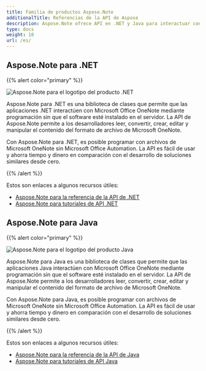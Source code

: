 ```yaml
---
title: Familia de productos Aspose.Note
additionalTitle: Referencias de la API de Aspose
description: Aspose.Note ofrece API en .NET y Java para interactuar con Microsoft Office OneNote mediante programación sin que el software esté instalado en el servidor. Las API de Aspose.Note permiten a los desarrolladores leer, convertir, crear, editar y manipular el contenido del formato de archivo de Microsoft OneNote.
type: docs
weight: 10
url: /es/
---
```


## Aspose.Note para .NET

{{% alert color="primary" %}} 

![Aspose.Note para el logotipo del producto .NET](../home_1.png)

Aspose.Note para .NET es una biblioteca de clases que permite que las aplicaciones .NET interactúen con Microsoft Office OneNote mediante programación sin que el software esté instalado en el servidor. La API de Aspose.Note permite a los desarrolladores leer, convertir, crear, editar y manipular el contenido del formato de archivo de Microsoft OneNote.

Con Aspose.Note para .NET, es posible programar con archivos de Microsoft OneNote sin Microsoft Office Automation. La API es fácil de usar y ahorra tiempo y dinero en comparación con el desarrollo de soluciones similares desde cero.

{{% /alert %}} 

Estos son enlaces a algunos recursos útiles:
- [Aspose.Note para la referencia de la API de .NET](/note/es/net/)
- [Aspose.Note para tutoriales de API .NET](/tutorials/note/es/net/)

## Aspose.Note para Java

{{% alert color="primary" %}} 

![Aspose.Note para el logotipo del producto Java](../home_2.png)

Aspose.Note para Java es una biblioteca de clases que permite que las aplicaciones Java interactúen con Microsoft Office OneNote mediante programación sin que el software esté instalado en el servidor. La API de Aspose.Note permite a los desarrolladores leer, convertir, crear, editar y manipular el contenido del formato de archivo de Microsoft OneNote.

Con Aspose.Note para Java, es posible programar con archivos de Microsoft OneNote sin Microsoft Office Automation. La API es fácil de usar y ahorra tiempo y dinero en comparación con el desarrollo de soluciones similares desde cero.

{{% /alert %}}

Estos son enlaces a algunos recursos útiles:
- [Aspose.Note para la referencia de la API de Java](/note/java/)
- [Aspose.Note para tutoriales de API Java](/tutorials/note/es/java/)